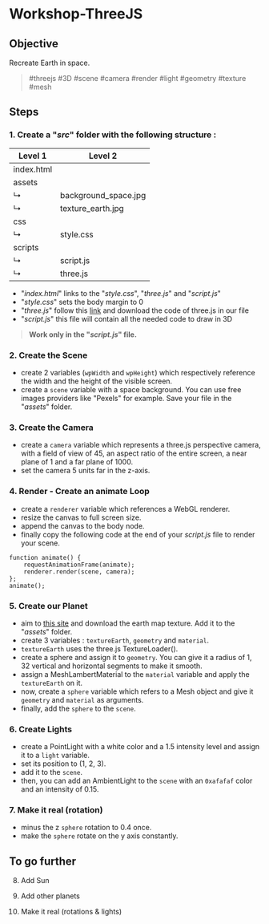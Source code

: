 # Workshop-ThreeJS

## Objective

Recreate Earth in space.

> \#threejs \#3D \#scene \#camera \#render \#light \#geometry \#texture \#mesh

## Steps

### 1. Create a "*_src_*" folder with the following structure :

Level 1 | Level 2
---|---
index.html |
assets |
↳ | background_space.jpg
↳ | texture_earth.jpg
css |
↳ | style.css
scripts |
↳ | script.js
↳ | three.js


- "_index.html_" links to the "_style.css_", "_three.js_" and "_script.js_"
- "_style.css_" sets the body margin to 0
- "_three.js_" follow this [link](https://threejs.org) and download the code of three.js in our file
- "_script.js_" this file will contain all the needed code to draw in 3D

> **Work only in the "_script.js_" file.**

### 2. Create the Scene

- create 2 variables (`wpWidth` and `wpHeight`) which respectively reference the width and the height of the visible screen.
- create a `scene` variable with a space background. You can use free images providers like "Pexels" for example. Save your file in the "_*assets*_" folder.

### 3. Create the Camera

- create a `camera` variable which represents a three.js perspective camera, with a field of view of 45, an aspect ratio of the entire screen, a near plane of 1 and a far plane of 1000.
- set the camera 5 units far in the z-axis.

### 4. Render - Create an animate Loop

- create a `renderer` variable which references a WebGL renderer.
- resize the canvas to full screen size.
- append the canvas to the body node.
- finally copy the following code at the end of your _script.js_ file to render your scene.

```
function animate() {
    requestAnimationFrame(animate);
    renderer.render(scene, camera);
};
animate();
```

### 5. Create our Planet

- aim to [this site](https://www.solarsystemscope.com/textures/) and download the earth map texture. Add it to the "_*assets*_" folder.
- create 3 variables : `textureEarth`, `geometry` and `material`.
- `textureEarth` uses the three.js TextureLoader().
- create a sphere and assign it to `geometry`. You can give it a radius of 1, 32 vertical and horizontal segments to make it smooth.
- assign a MeshLambertMaterial to the `material` variable and apply the `textureEarth` on it.
- now, create a `sphere` variable which refers to a Mesh object and give it `geometry` and `material` as arguments.
- finally, add the `sphere` to the `scene`.

### 6. Create Lights

- create a PointLight with a white color and a 1.5 intensity level and assign it to a `light` variable.
- set its position to (1, 2, 3).
- add it to the `scene`.
- then, you can add an AmbientLight to the `scene` with an `0xafafaf` color and an intensity of 0.15.

### 7. Make it real (rotation)

- minus the z `sphere` rotation to 0.4 once.
- make the `sphere` rotate on the y axis constantly.

## To go further

8. Add Sun

9. Add other planets

10. Make it real (rotations & lights)

